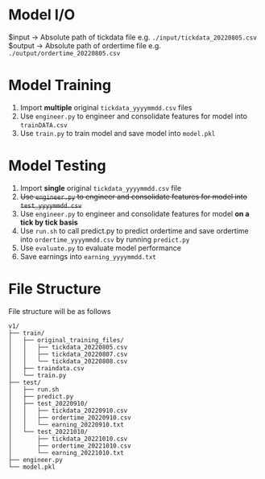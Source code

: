 # Model I/O

$input -> Absolute path of tickdata file e.g. `./input/tickdata_20220805.csv`
<br> $output -> Absolute path of ordertime file e.g. `./output/ordertime_20220805.csv`

# Model Training
1. Import **multiple** original `tickdata_yyyymmdd.csv` files
2. Use `engineer.py` to engineer and consolidate features for model into `trainDATA.csv`
3. Use `train.py` to train model and save model into `model.pkl`

# Model Testing
1. Import **single** original `tickdata_yyyymmdd.csv` file 
2. ~~Use `engineer.py` to engineer and consolidate features for model into `test_yyyymmdd.csv`~~
3. Use `engineer.py` to engineer and consolidate features for model **on a tick by tick basis**
3. Use `run.sh` to call predict.py to predict ordertime and save ordertime into `ordertime_yyyymmdd.csv` by running `predict.py`
4. Use `evaluate.py` to evaluate model performance
5. Save earnings into `earning_yyyymmdd.txt`

# File Structure
File structure will be as follows
```
v1/
├── train/
│   ├── original_training_files/
│   │   ├── tickdata_20220805.csv
│   │   ├── tickdata_20220807.csv
│   │   └── tickdata_20220808.csv
│   ├── traindata.csv
│   └── train.py
├── test/
│   ├── run.sh
│   ├── predict.py
│   ├── test_20220910/
│   │   ├── tickdata_20220910.csv
│   │   ├── ordertime_20220910.csv
│   │   └── earning_20220910.txt
│   └── test_20221010/
│       ├── tickdata_20221010.csv
│       ├── ordertime_20221010.csv
│       └── earning_20221010.txt
├── engineer.py
└── model.pkl
```
